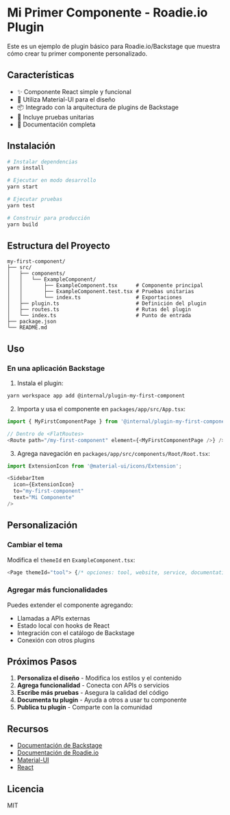 # Mi Primer Componente - Roadie.io Plugin

Este es un ejemplo de plugin básico para Roadie.io/Backstage que muestra cómo crear tu primer componente personalizado.

## Características

- ✨ Componente React simple y funcional
- 🎨 Utiliza Material-UI para el diseño
- 📦 Integrado con la arquitectura de plugins de Backstage
- 🧪 Incluye pruebas unitarias
- 📝 Documentación completa

## Instalación

```bash
# Instalar dependencias
yarn install

# Ejecutar en modo desarrollo
yarn start

# Ejecutar pruebas
yarn test

# Construir para producción
yarn build
```

## Estructura del Proyecto

```
my-first-component/
├── src/
│   ├── components/
│   │   └── ExampleComponent/
│   │       ├── ExampleComponent.tsx      # Componente principal
│   │       ├── ExampleComponent.test.tsx # Pruebas unitarias
│   │       └── index.ts                  # Exportaciones
│   ├── plugin.ts                         # Definición del plugin
│   ├── routes.ts                         # Rutas del plugin
│   └── index.ts                          # Punto de entrada
├── package.json
└── README.md
```

## Uso

### En una aplicación Backstage

1. Instala el plugin:
```bash
yarn workspace app add @internal/plugin-my-first-component
```

2. Importa y usa el componente en `packages/app/src/App.tsx`:
```typescript
import { MyFirstComponentPage } from '@internal/plugin-my-first-component';

// Dentro de <FlatRoutes>
<Route path="/my-first-component" element={<MyFirstComponentPage />} />
```

3. Agrega navegación en `packages/app/src/components/Root/Root.tsx`:
```typescript
import ExtensionIcon from '@material-ui/icons/Extension';

<SidebarItem 
  icon={ExtensionIcon} 
  to="my-first-component" 
  text="Mi Componente" 
/>
```

## Personalización

### Cambiar el tema

Modifica el `themeId` en `ExampleComponent.tsx`:
```typescript
<Page themeId="tool"> {/* opciones: tool, website, service, documentation, etc. */}
```

### Agregar más funcionalidades

Puedes extender el componente agregando:
- Llamadas a APIs externas
- Estado local con hooks de React
- Integración con el catálogo de Backstage
- Conexión con otros plugins

## Próximos Pasos

1. **Personaliza el diseño** - Modifica los estilos y el contenido
2. **Agrega funcionalidad** - Conecta con APIs o servicios
3. **Escribe más pruebas** - Asegura la calidad del código
4. **Documenta tu plugin** - Ayuda a otros a usar tu componente
5. **Publica tu plugin** - Comparte con la comunidad

## Recursos

- [Documentación de Backstage](https://backstage.io/docs/)
- [Documentación de Roadie.io](https://roadie.io/docs/)
- [Material-UI](https://v4.mui.com/)
- [React](https://reactjs.org/)

## Licencia

MIT
